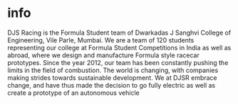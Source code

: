 # info
DJS Racing is the Formula Student team of Dwarkadas J Sanghvi College of Engineering, Vile Parle, Mumbai. We are a team of 120 students representing our college at Formula Student Competitions in India as well as abroad, where we design and manufacture Formula style racecar prototypes. Since the year 2012, our team has been constantly pushing the limits in the field of combustion. The world is changing, with companies making strides towards sustainable development. We at DJSR embrace change, and have thus made the decision to go fully electric as well as create a prototype of an autonomous vehicle

